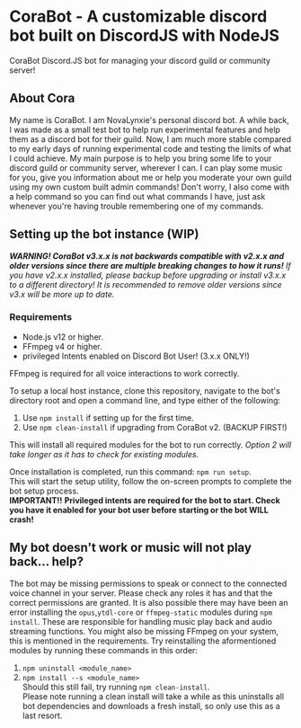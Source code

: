 # CoraBot - A customizable discord bot built on DiscordJS with NodeJS
CoraBot Discord.JS bot for managing your discord guild or community server!

## About Cora
My name is CoraBot. I am NovaLynxie's personal discord bot.
A while back, I was made as a small test bot to help run experimental features and help them as a discord bot for their guild.
Now, I am much more stable compared to my early days of running experimental code and testing the limits of what I could achieve.
My main purpose is to help you bring some life to your discord guild or community server, wherever I can.
I can play some music for you, give you information about me or help you moderate your own guild using my own custom built admin commands!
Don't worry, I also come with a help command so you can find out what commands I have, just ask whenever you're having trouble remembering one of my commands.

## Setting up the bot instance (WIP)
***WARNING! CoraBot v3.x.x is not backwards compatible with v2.x.x and older versions since there are multiple breaking changes to how it runs!*** 
*If you have v2.x.x installed, please backup before upgrading or install v3.x.x to a different directory! 
It is recommended to remove older versions since v3.x will be more up to date.*  
### Requirements
- Node.js v12 or higher.
- FFmpeg v4 or higher.
- privileged Intents enabled on Discord Bot User! (3.x.x ONLY!)

FFmpeg is required for all voice interactions to work correctly.

To setup a local host instance, clone this repository, navigate to the bot's directory root and open a command line, and type either of the following:  
1. Use `npm install` if setting up for the first time.  
2. Use `npm clean-install` if upgrading from CoraBot v2. (BACKUP FIRST!)

This will install all required modules for the bot to run correctly. *Option 2 will take longer as it has to check for existing modules.*

Once installation is completed, run this command: `npm run setup`.  
This will start the setup utility, follow the on-screen prompts to complete the bot setup process.  
**IMPORTANT!!**
**Privileged intents are required for the bot to start. Check you have it enabled for your bot user before starting or the bot WILL crash!**
## My bot doesn't work or music will not play back... help?
The bot may be missing permissions to speak or connect to the connected voice channel in your server. Please check any roles it has and that the correct permissions are granted.
It is also possible there may have been an error installing the `opus`,`ytdl-core` or `ffmpeg-static` modules during `npm install`. These are responsible for handling music play back and audio streaming functions.
You might also be missing FFmpeg on your system, this is mentioned in the requirements.
Try reinstalling the aformentioned modules by running these commands in this order:  
1. `npm uninstall <module_name>`  
2. `npm install --s <module_name>`  
Should this still fail, try running `npm clean-install`.  
Please note running a clean install will take a while as this uninstalls all bot dependencies and downloads a fresh install, so only use this as a last resort.
